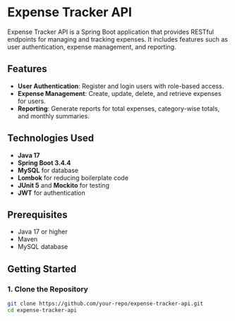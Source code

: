 # Expense Tracker API

Expense Tracker API is a Spring Boot application that provides RESTful endpoints for managing and tracking expenses. It includes features such as user authentication, expense management, and reporting.

## Features

- **User Authentication**: Register and login users with role-based access.
- **Expense Management**: Create, update, delete, and retrieve expenses for users.
- **Reporting**: Generate reports for total expenses, category-wise totals, and monthly summaries.

## Technologies Used

- **Java 17**
- **Spring Boot 3.4.4**
- **MySQL** for database
- **Lombok** for reducing boilerplate code
- **JUnit 5** and **Mockito** for testing
- **JWT** for authentication

## Prerequisites

- Java 17 or higher
- Maven
- MySQL database

## Getting Started

### 1. Clone the Repository

```bash
git clone https://github.com/your-repo/expense-tracker-api.git
cd expense-tracker-api